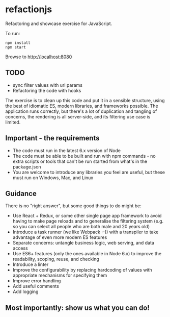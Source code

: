 # refactionjs
Refactoring and showcase exercise for JavaScript.

To run:
```
npm install
npm start
```
Browse to [http://localhost:8080](http://localhost:8080)

## TODO
* sync filter values with url params
* Refactoring the code with hooks


The exercise is to clean up this code and put it in a sensible structure, using the best of idiomatic ES, modern libraries, and frameworks possible. The application runs correctly, but there's a lot of duplication and tangling of concerns, the rendering is all server-side, and its filtering use case is limited.

## Important - the requirements

* The code must run in the latest 6.x version of Node
* The code must be able to be built and run with npm commands - no extra scripts or tools that can't be run started from what's in the package.json
* You are welcome to introduce any libraries you feel are useful, but these must run on Windows, Mac, and Linux

## Guidance

There is no "right answer", but some good things to do might be:

* Use React + Redux, or some other single page app framework to avoid having to make page reloads and to generalise the filtering system (e.g. so you can select all people who are both male and 20 years old)
* Introduce a task runner (we like Webpack :-)) with a transpiler to take advantage of even more modern ES features
* Separate concerns: untangle business logic, web serving, and data access
* Use ES6+ features (only the ones available in Node 6.x) to improve the readability, scoping, reuse, and checking
* Introduce a linter
* Improve the configurability by replacing hardcoding of values with appropriate mechanisms for specifying them
* Improve error handling
* Add useful comments
* Add logging

## Most importantly: show us what you can do!